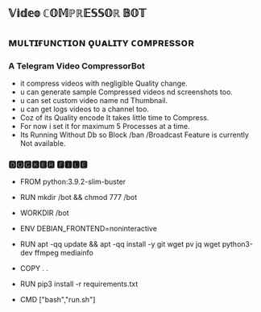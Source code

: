 ## 𝕍𝕚𝕕𝕖𝕠 ℂ𝕆𝕄ℙℝ𝔼𝕊𝕊𝕆ℝ 𝔹𝕆𝕋  

## ᴍᴜʟᴛɪғᴜɴᴄᴛɪᴏɴ ǫᴜᴀʟɪᴛʏ ᴄᴏᴍᴘʀᴇssᴏʀ  

### A Telegram Video CompressorBot  

- it compress videos with negligible Quality change.
- u can generate sample Compressed videos nd screenshots too.
- u can set custom video name nd Thumbnail.
- u can get logs videos to a channel too.
- Coz of its Quality encode It takes little time to Compress.
- For now i set it for maximum 5 Processes at a time.
- Its Running Without Db so Block /ban /Broadcast Feature is currently Not available.



### 🅳🅾🅲🅺🅴🆁 🅵🅸🅻🅴

- FROM python:3.9.2-slim-buster

- RUN mkdir /bot && chmod 777 /bot

- WORKDIR /bot

- ENV DEBIAN_FRONTEND=noninteractive

- RUN apt -qq update && apt -qq install -y git wget pv jq wget python3-dev ffmpeg mediainfo

- COPY . .

- RUN pip3 install -r requirements.txt

- CMD ["bash","run.sh"]
